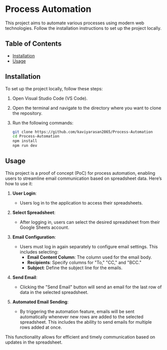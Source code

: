 # Process Automation

This project aims to automate various processes using modern web technologies. Follow the installation instructions to set up the project locally.

## Table of Contents

- [Installation](#installation)
- [Usage](#usage)

## Installation

To set up the project locally, follow these steps:

1. Open Visual Studio Code (VS Code).
2. Open the terminal and navigate to the directory where you want to clone the repository.

3. Run the following commands:

   ```bash
   git clone https://github.com/kaviyarasan2865/Process-Automation
   cd Process-Automation
   npm install
   npm run dev

## Usage

This project is a proof of concept (PoC) for process automation, enabling users to streamline email communication based on spreadsheet data. Here’s how to use it:

1. **User Login**:
   - Users log in to the application to access their spreadsheets.

2. **Select Spreadsheet**:
   - After logging in, users can select the desired spreadsheet from their Google Sheets account.

3. **Email Configuration**:
   - Users must log in again separately to configure email settings. This includes selecting:
     - **Email Content Column**: The column used for the email body.
     - **Recipients**: Specify columns for "To," "CC," and "BCC."
     - **Subject**: Define the subject line for the emails.

4. **Send Email**:
   - Clicking the "Send Email" button will send an email for the last row of data in the selected spreadsheet.

5. **Automated Email Sending**:
   - By triggering the automation feature, emails will be sent automatically whenever new rows are added to the selected spreadsheet. This includes the ability to send emails for multiple rows added at once.

This functionality allows for efficient and timely communication based on updates in the spreadsheet.
